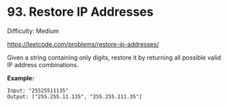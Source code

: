# 93. Restore IP Addresses

Difficulty: Medium

https://leetcode.com/problems/restore-ip-addresses/

Given a string containing only digits, restore it by returning all possible valid IP address combinations.

**Example:**
```
Input: "25525511135"
Output: ["255.255.11.135", "255.255.111.35"]
```
